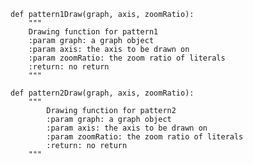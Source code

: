     def pattern1Draw(graph, axis, zoomRatio):
        """
        Drawing function for pattern1
        :param graph: a graph object
        :param axis: the axis to be drawn on
        :param zoomRatio: the zoom ratio of literals
        :return: no return
        """

    def pattern2Draw(graph, axis, zoomRatio):
        """
            Drawing function for pattern2
            :param graph: a graph object
            :param axis: the axis to be drawn on
            :param zoomRatio: the zoom ratio of literals
            :return: no return
        """